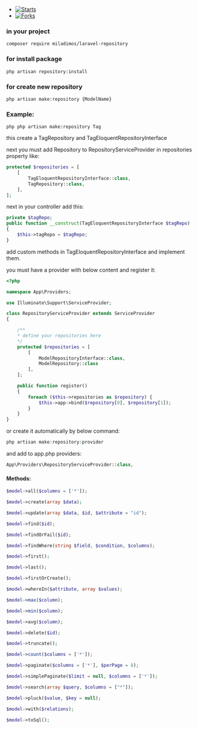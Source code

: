 - [![Starts](https://img.shields.io/github/stars/miladimos/laravel-repository?style=flat&logo=github)](https://github.com/miladimos/laravel-repository/forks)
- [![Forks](https://img.shields.io/github/forks/miladimos/laravel-repository?style=flat&logo=github)](https://github.com/miladimos/laravel-repository/stargazers)

### in your project

`composer require miladimos/laravel-repository`

### for install package

`php artisan repository:install`

### for create new repository

`php artisan make:repository {ModelName}`

### Example:

`php php artisan make:repository Tag`

this create a TagRepository and TagEloquentRepositoryInterface

next you must add Repository to RepositoryServiceProvider in repositories property like:

```php
protected $repositories = [
    [
        TagEloquentRepositoryInterface::class,
        TagRepository::class,
    ],
];
```

next in your controller add this:

```php
private $tagRepo;
public function __construct(TagEloquentRepositoryInterface $tagRepo)
{
    $this->tagRepo = $tagRepo;
}

```

add custom methods in TagEloquentRepositoryInterface and implement them.

you must have a provider with below content and register it:

```php
<?php

namespace App\Providers;

use Illuminate\Support\ServiceProvider;

class RepositoryServiceProvider extends ServiceProvider
{

    /**
    * define your repositories here
    */
    protected $repositories = [
        [
            ModelRepositoryInterface::class,
            ModelRepository::class
        ],
    ];

    public function register()
    {
        foreach ($this->repositories as $repository) {
            $this->app->bind($repository[0], $repository[1]);
        }
    }
}
```

or create it automatically by below command:

```php
php artisan make:repository:provider
```

and add to app.php providers:

```php
App\Providers\RepositoryServiceProvider::class,
```

#### Methods:

```php
$model->all($columns = ['*']);

$model->create(array $data);

$model->update(array $data, $id, $attribute = "id");

$model->find($id);

$model->findOrFail($id);

$model->findWhere(string $field, $condition, $columns);

$model->first();

$model->last();

$model->firstOrCreate();

$model->whereIn($attribute, array $values);

$model->max($column);

$model->min($column);

$model->avg($column);

$model->delete($id);

$model->truncate();

$model->count($columns = ['*']);

$model->paginate($columns = ['*'], $perPage = 8);

$model->simplePaginate($limit = null, $columns = ['*']);

$model->search(array $query, $columns = ["*"]);

$model->pluck($value, $key = null);

$model->with($relations);

$model->toSql();


```
